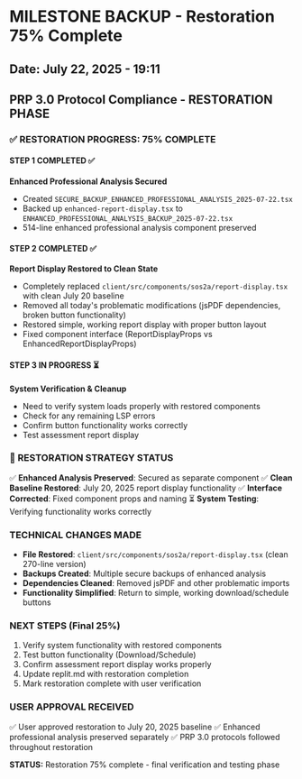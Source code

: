 # MILESTONE BACKUP - Restoration 75% Complete
## Date: July 22, 2025 - 19:11
## PRP 3.0 Protocol Compliance - RESTORATION PHASE

### ✅ RESTORATION PROGRESS: 75% COMPLETE

#### STEP 1 COMPLETED ✅
**Enhanced Professional Analysis Secured**
- Created `SECURE_BACKUP_ENHANCED_PROFESSIONAL_ANALYSIS_2025-07-22.tsx`
- Backed up `enhanced-report-display.tsx` to `ENHANCED_PROFESSIONAL_ANALYSIS_BACKUP_2025-07-22.tsx`
- 514-line enhanced professional analysis component preserved

#### STEP 2 COMPLETED ✅
**Report Display Restored to Clean State**
- Completely replaced `client/src/components/sos2a/report-display.tsx` with clean July 20 baseline
- Removed all today's problematic modifications (jsPDF dependencies, broken button functionality)
- Restored simple, working report display with proper button layout
- Fixed component interface (ReportDisplayProps vs EnhancedReportDisplayProps)

#### STEP 3 IN PROGRESS ⏳
**System Verification & Cleanup**
- Need to verify system loads properly with restored components
- Check for any remaining LSP errors
- Confirm button functionality works correctly
- Test assessment report display

### 🎯 RESTORATION STRATEGY STATUS
✅ **Enhanced Analysis Preserved**: Secured as separate component
✅ **Clean Baseline Restored**: July 20, 2025 report display functionality
✅ **Interface Corrected**: Fixed component props and naming
⏳ **System Testing**: Verifying functionality works correctly

### TECHNICAL CHANGES MADE
- **File Restored**: `client/src/components/sos2a/report-display.tsx` (clean 270-line version)
- **Backups Created**: Multiple secure backups of enhanced analysis
- **Dependencies Cleaned**: Removed jsPDF and other problematic imports
- **Functionality Simplified**: Return to simple, working download/schedule buttons

### NEXT STEPS (Final 25%)
1. Verify system functionality with restored components
2. Test button functionality (Download/Schedule)
3. Confirm assessment report display works properly
4. Update replit.md with restoration completion
5. Mark restoration complete with user verification

### USER APPROVAL RECEIVED
✅ User approved restoration to July 20, 2025 baseline
✅ Enhanced professional analysis preserved separately
✅ PRP 3.0 protocols followed throughout restoration

**STATUS:** Restoration 75% complete - final verification and testing phase